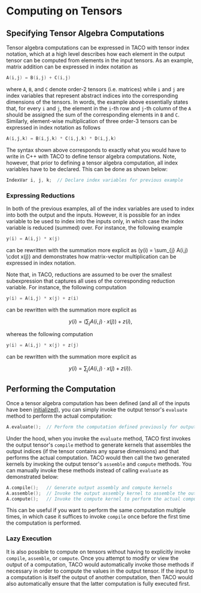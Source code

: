 # Computing on Tensors

## Specifying Tensor Algebra Computations

Tensor algebra computations can be expressed in TACO with tensor index
notation, which at a high level describes how each element in the output tensor
can be computed from elements in the input tensors. As an example, matrix
addition can be expressed in index notation as 

```c++
A(i,j) = B(i,j) + C(i,j)
```

where `A`, `B`, and `C` denote order-2 tensors (i.e. matrices) while `i` and
`j` are index variables that represent abstract indices into the corresponding
dimensions of the tensors. In words, the example above essentially states that,
for every `i` and `j`, the element in the `i`-th row and `j`-th column of the
`A` should be assigned the sum of the corresponding elements in `B` and `C`.
Similarly, element-wise multiplication of three order-3 tensors can be
expressed in index notation as follows

```c++
A(i,j,k) = B(i,j,k) * C(i,j,k) * D(i,j,k)
```

The syntax shown above corresponds to exactly what you would have to write in
C++ with TACO to define tensor algebra computations. Note, however, that prior
to defining a tensor algebra computation, all index variables have to be
declared. This can be done as shown below:

```c++
IndexVar i, j, k;  // Declare index variables for previous example
```

### Expressing Reductions

In both of the previous examples, all of the index variables are used to index
into both the output and the inputs. However, it is possible for an index
variable to be used to index into the inputs only, in which case the index
variable is reduced (summed) over. For instance, the following example 

```c++
y(i) = A(i,j) * x(j)
```

can be rewritten with the summation more explicit as \(y(i) = \sum_{j} A(i,j)
\cdot x(j)\) and demonstrates how matrix-vector multiplication can be expressed
in index notation.

Note that, in TACO, reductions are assumed to be over the smallest
subexpression that captures all uses of the corresponding reduction variable.
For instance, the following computation 

```c++
y(i) = A(i,j) * x(j) + z(i)
```

can be rewritten with the summation more explicit as 

$$y(i) = \big(\sum_{j} A(i,j) \cdot x(j)\big) + z(i),$$

whereas the following computation 

```c++
y(i) = A(i,j) * x(j) + z(j)
```

can be rewritten with the summation more explicit as 

$$y(i) = \sum_{j} \big(A(i,j) \cdot x(j) + z(i)\big).$$

## Performing the Computation

Once a tensor algebra computation has been defined (and all of the inputs have
been [initialized](tensors#initializing-tensors)), you can simply invoke the
output tensor's `evaluate` method to perform the actual computation:

```c++
A.evaluate();  // Perform the computation defined previously for output tensor A
```

Under the hood, when you invoke the `evaluate` method, TACO first invokes the
output tensor's `compile` method to generate kernels that assembles the output
indices (if the tensor contains any sparse dimensions) and that performs the
actual computation. TACO would then call the two generated kernels by invoking
the output tensor's `assemble` and `compute` methods. You can manually invoke
these methods instead of calling `evaluate` as demonstrated below:

```c++
A.compile();   // Generate output assembly and compute kernels 
A.assemble();  // Invoke the output assembly kernel to assemble the output indices
A.compute();   // Invoke the compute kernel to perform the actual computation
```

This can be useful if you want to perform the same computation multiple times,
in which case it suffices to invoke `compile` once before the first time the
computation is performed.

### Lazy Execution

It is also possible to compute on tensors without having to explicitly invoke
`compile`, `assemble`, or `compute`. Once you attempt to modify or view the
output of a computation, TACO would automatically invoke those methods if
necessary in order to compute the values in the output tensor. If the input to 
a computation is itself the output of another computation, then TACO would also 
automatically ensure that the latter computation is fully executed first.
